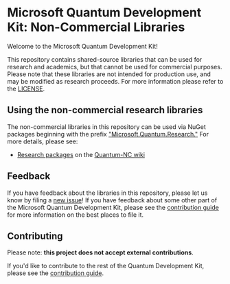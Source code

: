 # Microsoft Quantum Development Kit: Non-Commercial Libraries

Welcome to the Microsoft Quantum Development Kit!

This repository contains shared-source libraries that can be used for research and academics, but that cannot be used for commercial purposes.
Please note that these libraries are not intended for production use, and may be modified as research proceeds.
For more information please refer to the [LICENSE](LICENSE).

## Using the non-commercial research libraries

The non-commercial libraries in this repository can be used via NuGet packages beginning with the prefix ["Microsoft.Quantum.Research."](https://www.nuget.org/packages?q=owner:QuantumEngineering%20id:research)
For more details, please see:
- [Research packages](https://github.com/microsoft/Quantum-NC/wiki/Research-packages) on the [Quantum-NC wiki](https://github.com/microsoft/Quantum-NC/wiki/)

## Feedback

If you have feedback about the libraries in this repository, please let us know by filing a [new issue](https://github.com/microsoft/Quantum-NC/issues/new)!
If you have feedback about some other part of the Microsoft Quantum Development Kit, please see the [contribution guide](https://docs.microsoft.com/quantum/contributing/) for more information on the best places to file it.

## Contributing

Please note: **this project does not accept external contributions**.

If you'd like to contribute to the rest of the Quantum Development Kit, please see the [contribution guide](https://docs.microsoft.com/quantum/contributing/).
